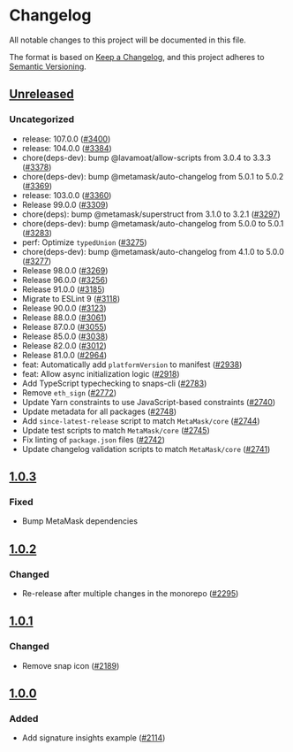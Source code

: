 # Changelog

All notable changes to this project will be documented in this file.

The format is based on [Keep a Changelog](https://keepachangelog.com/en/1.0.0/),
and this project adheres to [Semantic Versioning](https://semver.org/spec/v2.0.0.html).

## [Unreleased]

### Uncategorized

- release: 107.0.0 ([#3400](https://github.com/MetaMask/snaps/pull/3400))
- release: 104.0.0 ([#3384](https://github.com/MetaMask/snaps/pull/3384))
- chore(deps-dev): bump @lavamoat/allow-scripts from 3.0.4 to 3.3.3 ([#3378](https://github.com/MetaMask/snaps/pull/3378))
- chore(deps-dev): bump @metamask/auto-changelog from 5.0.1 to 5.0.2 ([#3369](https://github.com/MetaMask/snaps/pull/3369))
- release: 103.0.0 ([#3360](https://github.com/MetaMask/snaps/pull/3360))
- Release 99.0.0 ([#3309](https://github.com/MetaMask/snaps/pull/3309))
- chore(deps): bump @metamask/superstruct from 3.1.0 to 3.2.1 ([#3297](https://github.com/MetaMask/snaps/pull/3297))
- chore(deps-dev): bump @metamask/auto-changelog from 5.0.0 to 5.0.1 ([#3283](https://github.com/MetaMask/snaps/pull/3283))
- perf: Optimize `typedUnion` ([#3275](https://github.com/MetaMask/snaps/pull/3275))
- chore(deps-dev): bump @metamask/auto-changelog from 4.1.0 to 5.0.0 ([#3277](https://github.com/MetaMask/snaps/pull/3277))
- Release 98.0.0 ([#3269](https://github.com/MetaMask/snaps/pull/3269))
- Release 96.0.0 ([#3256](https://github.com/MetaMask/snaps/pull/3256))
- Release 91.0.0 ([#3185](https://github.com/MetaMask/snaps/pull/3185))
- Migrate to ESLint 9 ([#3118](https://github.com/MetaMask/snaps/pull/3118))
- Release 90.0.0 ([#3123](https://github.com/MetaMask/snaps/pull/3123))
- Release 88.0.0 ([#3061](https://github.com/MetaMask/snaps/pull/3061))
- Release 87.0.0 ([#3055](https://github.com/MetaMask/snaps/pull/3055))
- Release 85.0.0 ([#3038](https://github.com/MetaMask/snaps/pull/3038))
- Release 82.0.0 ([#3012](https://github.com/MetaMask/snaps/pull/3012))
- Release 81.0.0 ([#2964](https://github.com/MetaMask/snaps/pull/2964))
- feat: Automatically add `platformVersion` to manifest ([#2938](https://github.com/MetaMask/snaps/pull/2938))
- feat: Allow async initialization logic ([#2918](https://github.com/MetaMask/snaps/pull/2918))
- Add TypeScript typechecking to snaps-cli ([#2783](https://github.com/MetaMask/snaps/pull/2783))
- Remove `eth_sign` ([#2772](https://github.com/MetaMask/snaps/pull/2772))
- Update Yarn constraints to use JavaScript-based constraints ([#2740](https://github.com/MetaMask/snaps/pull/2740))
- Update metadata for all packages ([#2748](https://github.com/MetaMask/snaps/pull/2748))
- Add `since-latest-release` script to match `MetaMask/core` ([#2744](https://github.com/MetaMask/snaps/pull/2744))
- Update test scripts to match `MetaMask/core` ([#2745](https://github.com/MetaMask/snaps/pull/2745))
- Fix linting of `package.json` files ([#2742](https://github.com/MetaMask/snaps/pull/2742))
- Update changelog validation scripts to match `MetaMask/core` ([#2741](https://github.com/MetaMask/snaps/pull/2741))

## [1.0.3]

### Fixed

- Bump MetaMask dependencies

## [1.0.2]

### Changed

- Re-release after multiple changes in the monorepo ([#2295](https://github.com/MetaMask/snaps/pull/2295))

## [1.0.1]

### Changed

- Remove snap icon ([#2189](https://github.com/MetaMask/snaps/pull/2189))

## [1.0.0]

### Added

- Add signature insights example ([#2114](https://github.com/MetaMask/snaps/pull/2079))

[Unreleased]: https://github.com/MetaMask/snaps/compare/@metamask/signature-insights-example-snap@1.0.3...HEAD
[1.0.3]: https://github.com/MetaMask/snaps/compare/@metamask/signature-insights-example-snap@1.0.2...@metamask/signature-insights-example-snap@1.0.3
[1.0.2]: https://github.com/MetaMask/snaps/compare/@metamask/signature-insights-example-snap@1.0.1...@metamask/signature-insights-example-snap@1.0.2
[1.0.1]: https://github.com/MetaMask/snaps/compare/@metamask/signature-insights-example-snap@1.0.0...@metamask/signature-insights-example-snap@1.0.1
[1.0.0]: https://github.com/MetaMask/snaps/releases/tag/@metamask/signature-insights-example-snap@1.0.0
